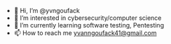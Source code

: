 - 👋 Hi, I’m @yvngoufack
- 👀 I’m interested in cybersecurity/computer science
- 🌱 I’m currently learning software testing, Pentesting
- 📫 How to reach me yvanngoufack41@gmail.com

<!---
yvngoufack/yvngoufack is a ✨ special ✨ repository because its `README.md` (this file) appears on your GitHub profile.
You can click the Preview link to take a look at your changes.
--->
